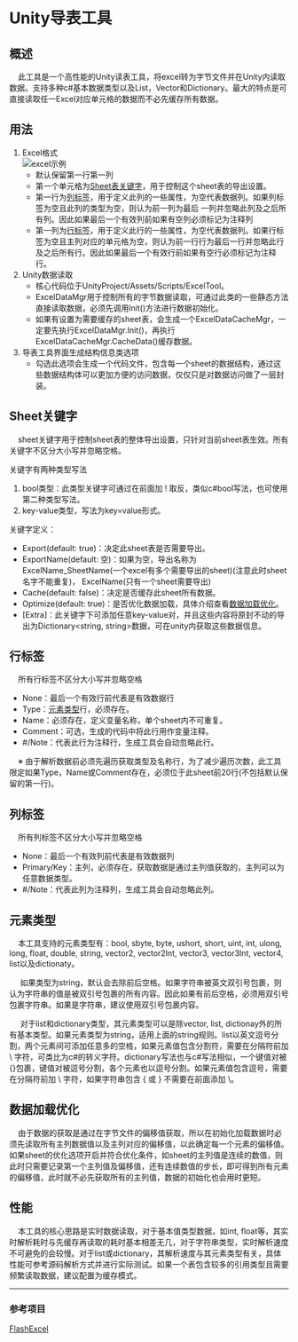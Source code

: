 # Unity导表工具

## 概述
&nbsp;&nbsp;&nbsp;&nbsp;此工具是一个高性能的Unity读表工具，将excel转为字节文件并在Unity内读取数据。支持多种c#基本数据类型以及List，Vector和Dictionary。最大的特点是可直接读取任一Excel对应单元格的数据而不必先缓存所有数据。

## 用法
1. Excel格式<br/>
   ![excel示例](https://github.com/mzbswh/UnityExcelTool/blob/master/Image/excelExample.png)
   * 默认保留第一行第一列
   * 第一个单元格为[Sheet表关键字](#Sheet关键字)，用于控制这个sheet表的导出设置。
   * 第一行为[列标签](#列标签)，用于定义此列的一些属性，为空代表数据列。如果列标签为空且此列的类型为空，则认为前一列为最后
  一列并忽略此列及之后所有列。因此如果最后一个有效列前如果有空列必须标记为注释列
   * 第一列为[行标签](#行标签)，用于定义此行的一些属性，为空代表数据列。如果行标签为空且主列对应的单元格为空，则认为前一行行为最后一行并忽略此行及之后所有行。因此如果最后一个有效行前如果有空行必须标记为注释行。
2. Unity数据读取
   * 核心代码位于UnityProject/Assets/Scripts/ExcelTool。
   * ExcelDataMgr用于控制所有的字节数据读取，可通过此类的一些静态方法直接读取数据，必须先调用Init()方法进行数据初始化。
   * 如果有设置为需要缓存的sheet表，会生成一个ExcelDataCacheMgr，一定要先执行ExcelDataMgr.Init()，再执行ExcelDataCacheMgr.CacheData()缓存数据。
3. 导表工具界面生成结构信息类选项
   * 勾选此选项会生成一个代码文件，包含每一个sheet的数据结构，通过这些数据结构体可以更加方便的访问数据，仅仅只是对数据访问做了一层封装。

## Sheet关键字
&nbsp;&nbsp;&nbsp;&nbsp;sheet关键字用于控制sheet表的整体导出设置，只针对当前sheet表生效。所有关键字不区分大小写并忽略空格。

关键字有两种类型写法
1. bool类型：此类型关键字可通过在前面加 ! 取反，类似c#bool写法，也可使用第二种类型写法。
2. key-value类型，写法为key=value形式。

关键字定义：

+ Export(default: true)：决定此sheet表是否需要导出。
+ ExportName(default: 空)：如果为空，导出名称为ExcelName_SheetName(一个excel有多个需要导出的sheet)(注意此时sheet名字不能重复)， ExcelName(只有一个sheet需要导出)
+ Cache(default: false)：决定是否缓存此sheet所有数据。
+ Optimize(default: true)：是否优化数据加载，具体介绍查看[数据加载优化](#数据加载优化)。
+ [Extra]：此关键字下可添加任意key-value对，并且这些内容将原封不动的导出为Dictionary<string, string>数据，可在unity内获取这些数据信息。

## 行标签
&nbsp;&nbsp;&nbsp;&nbsp;所有行标签不区分大小写并忽略空格
+ None：最后一个有效行前代表是有效数据行
+ Type：[元素类型](#元素类型)行，必须存在。
+ Name：必须存在，定义变量名称，单个sheet内不可重复。
+ Comment：可选，生成的代码中将此行用作变量注释。
+ #/Note：代表此行为注释行，生成工具会自动忽略此行。

&nbsp;&nbsp;&nbsp;&nbsp;※&nbsp;由于解析数据前必须先遍历获取类型及名称行，为了减少遍历次数，此工具限定如果Type，Name或Comment存在，必须位于此sheet前20行(不包括默认保留的第一行)。

## 列标签
&nbsp;&nbsp;&nbsp;&nbsp;所有列标签不区分大小写并忽略空格
+ None：最后一个有效列前代表是有效数据列
+ Primary/Key：主列，必须存在，获取数据是通过主列值获取的，主列可以为任意数据类型。
+ #/Note：代表此列为注释列，生成工具会自动忽略此列。

## 元素类型
&nbsp;&nbsp;&nbsp;&nbsp;本工具支持的元素类型有：bool, sbyte, byte, ushort, short, uint, int, ulong, long, float, double, string, vector2, vector2Int, vector3, vector3Int, vector4, list以及dictionaty。


&nbsp;&nbsp;&nbsp;&nbsp; 如果类型为string，默认会去除前后空格。如果字符串被英文双引号包裹，则认为字符串的值是被双引号包裹的所有内容。因此如果有前后空格，必须用双引号包裹字符串。如果是字符串，建议使用双引号包裹内容。

&nbsp;&nbsp;&nbsp;&nbsp; 对于list和dictionary类型，其元素类型可以是除vector, list, dictionay外的所有基本类型。如果元素类型为string，适用上面的string规则。list以英文逗号分割，两个元素间可添加任意多的空格，如果元素值包含分割符，需要在分隔符前加 \ 字符，可类比为c#的转义字符。dictionary写法也与c#写法相似，一个键值对被{}包裹，键值对被逗号分割，各个元素也以逗号分割。如果元素值包含逗号，需要在分隔符前加 \ 字符，如果字符串包含 { 或 } 不需要在前面添加 \。

## 数据加载优化
&nbsp;&nbsp;&nbsp;&nbsp;由于数据的获取是通过在字节文件的偏移值获取，所以在初始化加载数据时必须先读取所有主列数据值以及主列对应的偏移值，以此确定每一个元素的偏移值。如果sheet的优化选项开启并符合优化条件，如sheet的主列值是连续的数值，则此时只需要记录第一个主列值及偏移值，还有连续数值的步长，即可得到所有元素的偏移值，此时就不必先获取所有的主列值，数据的初始化也会用时更短。

## 性能
&nbsp;&nbsp;&nbsp;&nbsp;本工具的核心思路是实时数据读取，对于基本值类型数据，如int, float等，其实时解析耗时与先缓存再读取的耗时基本相差无几，对于字符串类型，实时解析速度不可避免的会较慢。对于list或dictionary，其解析速度与其元素类型有关，具体性能可参考源码解析方式并进行实际测试。如果一个表包含较多的引用类型且需要频繁读取数据，建议配置为缓存模式。

---

### 参考项目
[FlashExcel](https://github.com/gmhevinci/FlashExcel)
